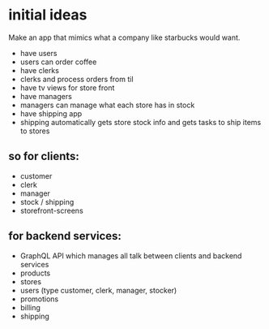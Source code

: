 # initial ideas
Make an app that mimics what a company like starbucks would want.
- have users
- users can order coffee
- have clerks
- clerks and process orders from til
- have tv views for store front
- have managers
- managers can manage what each store has in stock
- have shipping app
- shipping automatically gets store stock info and gets tasks to ship items to stores

## so for clients:
- customer
- clerk
- manager
- stock / shipping
- storefront-screens

## for backend services:
- GraphQL API which manages all talk between clients and backend services
- products
- stores
- users (type customer, clerk, manager, stocker)
- promotions
- billing
- shipping


